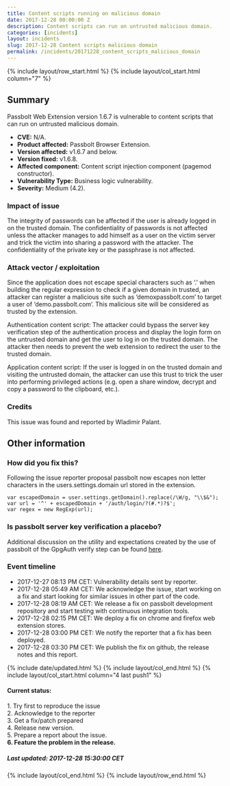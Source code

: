 ```yaml
---
title: Content scripts running on malicious domain
date: 2017-12-28 00:00:00 Z
description: Content scripts can run on untrusted malicious domain.
categories: [incidents]
layout: incidents
slug: 2017-12-28 Content scripts malicious domain
permalink: /incidents/20171228_content_scripts_malicious_domain
---
```


{% include layout/row_start.html %}
{% include layout/col_start.html column="7" %}
## Summary

Passbolt Web Extension version 1.6.7 is vulnerable to content scripts that can run on untrusted malicious domain.

*   **CVE:** N/A.
*   **Product affected:** Passbolt Browser Extension.
*   **Version affected:** v1.6.7 and below.
*   **Version fixed:** v1.6.8.
*   **Affected component:** Content script injection component (pagemod constructor).
*   **Vulnerability Type:** Business logic vulnerability.
*   **Severity:** Medium (4.2).

### Impact of issue

The integrity of passwords can be affected if the user is already logged in on the trusted domain. The confidentiality 
of passwords is not affected unless the attacker manages to add himself as a user on the victim server and trick the 
victim into sharing a password with the attacker. The confidentiality of the private key or the passphrase is not affected.

### Attack vector / exploitation

Since the application does not escape special characters such as ‘.’ when building the regular expression to check if a 
given domain in trusted, an attacker can register a malicious site such as ‘demoxpassbolt.com’ to target a user of 
‘demo.passbolt.com’. This malicious site will be considered as trusted by the extension.

Authentication content script: The attacker could bypass the server key verification step of the authentication process 
and display the login form on the untrusted domain and get the user to log in on the trusted domain. The attacker then 
needs to prevent the web extension to redirect the user to the trusted domain.

Application content script: If the user is logged in on the trusted domain and visiting the untrusted domain, the 
attacker can use this trust to trick the user into performing privileged actions (e.g. open a share window, decrypt 
and copy a password to the clipboard, etc.).

### Credits

This issue was found and reported by Wladimir Palant.

## Other information

### How did you fix this?

Following the issue reporter proposal passbolt now escapes non letter characters in the users.settings.domain url stored in the extension.
```
var escapedDomain = user.settings.getDomain().replace(/\W/g, "\\$&");
var url = '^' + escapedDomain + '/auth/login/?(#.*)?$';
var regex = new RegExp(url);
```

### Is passbolt server key verification a placebo?

Additional discussion on the utility and expectations created by the use of passbolt of the GpgAuth verify step can be 
found [here](https://community.passbolt.com/t/is-server-authentication-a-placebo-gpgauth-verify-step-usage-in-passbolt/212).

### Event timeline

*   2017-12-27 08:13 PM CET: Vulnerability details sent by reporter.
*   2017-12-28 05:49 AM CET: We acknowledge the issue, start working on a fix and start looking for similar issues in other part of the code.
*   2017-12-28 08:19 AM CET: We release a fix on passbolt development repository and start testing with continuous integration tools.
*   2017-12-28 02:15 PM CET: We deploy a fix on chrome and firefox web extension stores.
*   2017-12-28 03:00 PM CET: We notify the reporter that a fix has been deployed.
*   2017-12-28 03:30 PM CET: We publish the fix on github, the release notes and this report.

{% include date/updated.html %}
{% include layout/col_end.html %}
{% include layout/col_start.html column="4 last push1" %}

<div class="tldr message success">
    <h4>Current status:</h4>
    1. Try first to reproduce the issue<br>
    2. Acknowledge to the reporter<br>
    3. Get a fix/patch prepared<br>
    4. Release new version.<br>
    5. Prepare a report about the issue.<br>
    <strong>6. Feature the problem in the release.</strong>
    <h5>Last updated: 2017-12-28 15:30:00 CET</h5>
</div>

{% include layout/col_end.html %}
{% include layout/row_end.html %}
